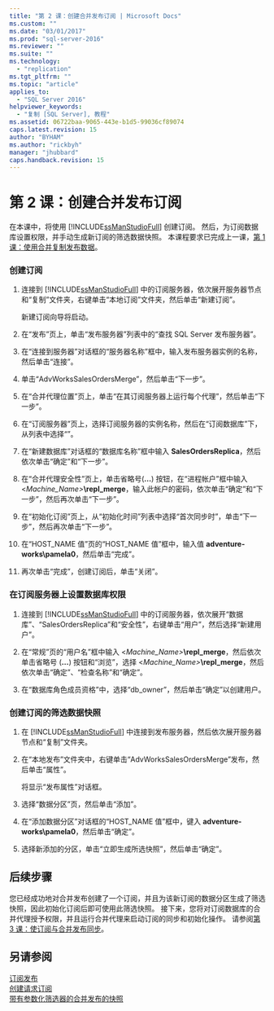 ```yaml
---
title: "第 2 课：创建合并发布订阅 | Microsoft Docs"
ms.custom: ""
ms.date: "03/01/2017"
ms.prod: "sql-server-2016"
ms.reviewer: ""
ms.suite: ""
ms.technology: 
  - "replication"
ms.tgt_pltfrm: ""
ms.topic: "article"
applies_to: 
  - "SQL Server 2016"
helpviewer_keywords: 
  - "复制 [SQL Server], 教程"
ms.assetid: 06722baa-9065-443e-b1d5-99036cf89074
caps.latest.revision: 15
author: "BYHAM"
ms.author: "rickbyh"
manager: "jhubbard"
caps.handback.revision: 15
---
```

# 第 2 课：创建合并发布订阅
在本课中，将使用 [!INCLUDE[ssManStudioFull](../../includes/ssmanstudiofull-md.md)] 创建订阅。 然后，为订阅数据库设置权限，并手动生成新订阅的筛选数据快照。 本课程要求已完成上一课，[第 1 课：使用合并复制发布数据](../../relational-databases/replication/lesson-1-publishing-data-using-merge-replication.md)。  
  
### 创建订阅  
  
1.  连接到 [!INCLUDE[ssManStudioFull](../../includes/ssmanstudiofull-md.md)] 中的订阅服务器，依次展开服务器节点和“复制”文件夹，右键单击“本地订阅”文件夹，然后单击“新建订阅”。  
  
    新建订阅向导将启动。  
  
2.  在“发布”页上，单击“发布服务器”列表中的“查找 SQL Server 发布服务器”。  
  
3.  在“连接到服务器”对话框的“服务器名称”框中，输入发布服务器实例的名称，然后单击“连接”。  
  
4.  单击“AdvWorksSalesOrdersMerge”，然后单击“下一步”。  
  
5.  在“合并代理位置”页上，单击“在其订阅服务器上运行每个代理”，然后单击“下一步”。  
  
6.  在“订阅服务器”页上，选择订阅服务器的实例名称，然后在“订阅数据库”下，从列表中选择“<New Database>”。  
  
7.  在“新建数据库”对话框的“数据库名称”框中输入 **SalesOrdersReplica**，然后依次单击“确定”和“下一步”。  
  
8.  在“合并代理安全性”页上，单击省略号(**…**) 按钮，在“进程帐户”框中输入 \<*Machine_Name>***\repl_merge**，输入此帐户的密码，依次单击“确定”和“下一步”，然后再次单击“下一步”。  
  
9. 在“初始化订阅”页上，从“初始化时间”列表中选择“首次同步时”，单击“下一步”，然后再次单击“下一步”。  
  
10. 在“HOST_NAME 值”页的“HOST_NAME 值”框中，输入值 **adventure-works\pamela0**，然后单击“完成”。  
  
11. 再次单击“完成”，创建订阅后，单击“关闭”。  
  
### 在订阅服务器上设置数据库权限  
  
1.  连接到 [!INCLUDE[ssManStudioFull](../../includes/ssmanstudiofull-md.md)] 中的订阅服务器，依次展开“数据库”、“SalesOrdersReplica”和“安全性”，右键单击“用户”，然后选择“新建用户”。  
  
2.  在“常规”页的“用户名”框中输入 \<*Machine_Name>***\repl_merge**，然后依次单击省略号 (**…**) 按钮和“浏览”，选择 \<*Machine_Name>***\repl_merge**，然后依次单击“确定”、“检查名称”和“确定”。  
  
3.  在“数据库角色成员资格”中，选择“db_owner”，然后单击“确定”以创建用户。  
  
### 创建订阅的筛选数据快照  
  
1.  在 [!INCLUDE[ssManStudioFull](../../includes/ssmanstudiofull-md.md)] 中连接到发布服务器，然后依次展开服务器节点和“复制”文件夹。  
  
2.  在“本地发布”文件夹中，右键单击“AdvWorksSalesOrdersMerge”发布，然后单击“属性”。  
  
    将显示“发布属性”对话框。  
  
3.  选择“数据分区”页，然后单击“添加”。  
  
4.  在“添加数据分区”对话框的“HOST_NAME 值”框中，键入 **adventure-works\pamela0**，然后单击“确定”。  
  
5.  选择新添加的分区，单击“立即生成所选快照”，然后单击“确定”。  
  
## 后续步骤  
您已经成功地对合并发布创建了一个订阅，并且为该新订阅的数据分区生成了筛选快照，因此初始化订阅后即可使用此筛选快照。 接下来，您将对订阅数据库的合并代理授予权限，并且运行合并代理来启动订阅的同步和初始化操作。 请参阅[第 3 课：使订阅与合并发布同步](../../relational-databases/replication/lesson-3-synchronizing-the-subscription-to-the-merge-publication.md)。  
  
## 另请参阅  
[订阅发布](../../relational-databases/replication/subscribe-to-publications.md)  
[创建请求订阅](../../relational-databases/replication/create-a-pull-subscription.md)  
[带有参数化筛选器的合并发布的快照](../../relational-databases/replication/snapshots-for-merge-publications-with-parameterized-filters.md)  
  
